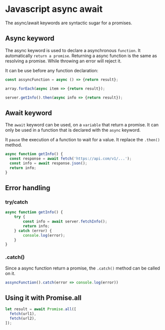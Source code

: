 # Javascript async await

The async/await keywords are syntactic sugar for a promises.

## Async keyword

The async keyword is used to declare a asynchronous `function`.
It automatically `return a promise`.
Returning a async function is the same as resolving a promise.
While throwing an error will reject it.

It can be use before any function declaration:

```javascript
const assyncFunction = async () => {return result};

array.forEach(async item => {return result});

server.getInfo().then(async info => {return result});
```

## Await keyword

The `await` keyword can be used, on a `variable` that return a promise. 
It can only be used in a function that is declared with the `async` keyword.

It `pause` the execution of a function to wait for a value. It replace
the `.then()` method.

```javascript
async function getInfo() {
  const response = await fetch('https://api.com/v1/...');
  const info = await response.json();
  return info;
}
```

## Error handling

### try/catch

```javascript
async function getInfo() {
    try {
        const info = await server.fetchInfo();
        return info;
    } catch (error) {
        console.log(error);
    }
}
```

### .catch()

Since a async function return a promise, the `.catch()` method
can be called on it.

```javascript
assyncFunction().catch(error => console.log(error))
```

## Using it with Promise.all

```javascript
let result = await Promise.all([
  fetch(url1),
  fetch(url2),
]);
```
